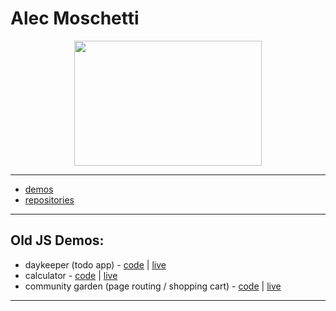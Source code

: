 # Alec Moschetti

<div align="center" >
   <img width="300" height="200" src="https://media2.giphy.com/media/hlQeY3PbhH3i/giphy.gif?cid=ecf05e47bv54uude3c0yoxev3vx6g2kh3sbttthogjqfu8qd&rid=giphy.gif&ct=g" />
</div>

---

* [demos][demos]
* [repositories][repositories]

---

## Old JS Demos:
* daykeeper (todo app) - [code][daykeeper github] | [live][daykeeper live]
* calculator - [code][calculator github] | [live][calculator live]
* community garden (page routing / shopping cart) - [code][communitygarden github] | [live][communitygarden live]

---

[demos]: https://github.com/alecmoschetti#project-directory
[repositories]: https://github.com/alecmoschetti?tab=repositories

[daykeeper github]: https://github.com/alecmoschetti/daykeeper
[daykeeper live]: https://alecmoschetti.github.io/daykeeper/
[wizardsonly github]: https://github.com/alecmoschetti/wizard
[messageboard github]: https://github.com/alecmoschetti/alekseismessageboard
[calculator github]: https://github.com/alecmoschetti/calculator
[calculator live]: https://alecmoschetti.github.io/calculator/
[communitygarden github]: https://github.com/alecmoschetti/communitygarden
[communitygarden live]: https://communitytoolshed.onrender.com/
